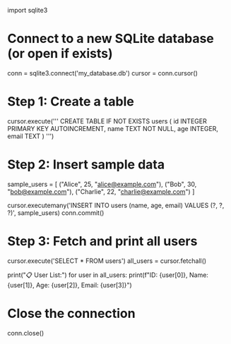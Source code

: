 import sqlite3

# Connect to a new SQLite database (or open if exists)
conn = sqlite3.connect('my_database.db')
cursor = conn.cursor()

# Step 1: Create a table
cursor.execute('''
CREATE TABLE IF NOT EXISTS users (
    id INTEGER PRIMARY KEY AUTOINCREMENT,
    name TEXT NOT NULL,
    age INTEGER,
    email TEXT
)
''')

# Step 2: Insert sample data
sample_users = [
    ("Alice", 25, "alice@example.com"),
    ("Bob", 30, "bob@example.com"),
    ("Charlie", 22, "charlie@example.com")
]

cursor.executemany('INSERT INTO users (name, age, email) VALUES (?, ?, ?)', sample_users)
conn.commit()

# Step 3: Fetch and print all users
cursor.execute('SELECT * FROM users')
all_users = cursor.fetchall()

print("📋 User List:")
for user in all_users:
    print(f"ID: {user[0]}, Name: {user[1]}, Age: {user[2]}, Email: {user[3]}")

# Close the connection
conn.close()

